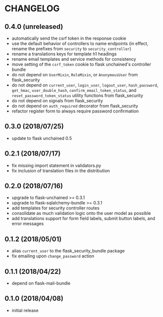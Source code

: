 # CHANGELOG

## 0.4.0 (unreleased)

* automatically send the csrf token in the response cookie
* use the default behavior of controllers to name endpoints (in effect, rename the prefixes from `security` to `security_controller`)
* rename a translations keys for template h1 headings
* rename email templates and service methods for consistency
* move setting of the `csrf_token` cookie to flask unchained's controller bundle
* do not depend on `UserMixin`, `RoleMixin`, or `AnonymousUser` from flask_security
* do not depend on `current_user`, `login_user`, `logout_user`, `hash_password`, `get_hmac`, `user_double_hash`, `confirm_email_token_status`, and `reset_password_token_status` utility functions from flask_security
* do not depend on signals from flask_security
* do not depend on `auth_required` decorator from flask_security
* refactor register form to always require password confirmation

## 0.3.0 (2018/07/25)

* update to flask unchained 0.5

## 0.2.1 (2018/07/17)

* fix missing import statement in validators.py
* fix inclusion of translation files in the distribution

## 0.2.0 (2018/07/16)

* upgrade to flask-unchained >= 0.3.1
* upgrade to flask-sqlalchemy-bundle >= 0.3.1
* add templates for security controller routes
* consolidate as much validation logic onto the user model as possible
* add translations support for form field labels, submit button labels, and error messages

## 0.1.2 (2018/05/01)

* alias `current_user` to the flask_security_bundle package
* fix emailing upon `change_password` action

## 0.1.1 (2018/04/22)

* depend on flask-mail-bundle

## 0.1.0 (2018/04/08)

* initial release
